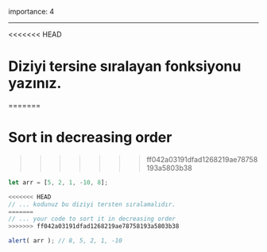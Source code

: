 importance: 4

---

<<<<<<< HEAD
# Diziyi tersine sıralayan fonksiyonu yazınız.
=======
# Sort in decreasing order
>>>>>>> ff042a03191dfad1268219ae78758193a5803b38

```js
let arr = [5, 2, 1, -10, 8];

<<<<<<< HEAD
// ... kodunuz bu diziyi tersten sıralamalıdır.
=======
// ... your code to sort it in decreasing order
>>>>>>> ff042a03191dfad1268219ae78758193a5803b38

alert( arr ); // 8, 5, 2, 1, -10
```


